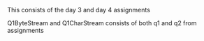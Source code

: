This consists of the day 3 and day 4 assignments 

Q1ByteStream and Q1CharStream consists of both q1 and q2 from assignments
